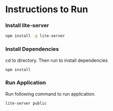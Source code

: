 # Instructions to Run
### Install lite-server
```sh
npm install -g lite-server
```

### Install Dependencies
cd to directory. Then run to install dependencies
```sh
npm install
```
### Run Application
Run following command to run application.
```
lite-server public
```
